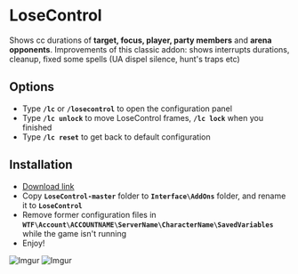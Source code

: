 # LoseControl

Shows cc durations of **target, focus, player, party members** and **arena opponents**. Improvements of this classic addon: shows interrupts durations, cleanup, fixed some spells (UA dispel silence, hunt's traps etc) 


## Options

- Type **`/lc`** or **`/losecontrol`** to open the configuration panel
- Type **`/lc unlock`** to move LoseControl frames, **`/lc lock`** when you finished
- Type **`/lc reset`** to get back to default configuration

## Installation

- [Download link](https://github.com/wotlk-addons/LoseControl/archive/master.zip)
- Copy **`LoseControl-master`** folder to **`Interface\AddOns`** folder, and rename it to **`LoseControl`**
- Remove former configuration files in **`WTF\Account\ACCOUNTNAME\ServerName\CharacterName\SavedVariables`** while the game isn't running
- Enjoy!

![Imgur](https://i.imgur.com/SGZBJPz.jpg)
![Imgur](https://i.imgur.com/2GuG486.jpg)
